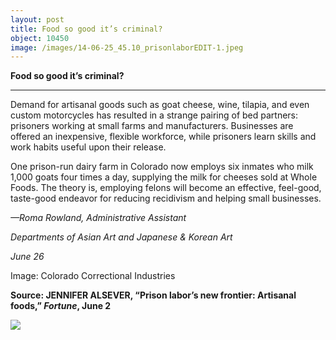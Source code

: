```yaml
---
layout: post
title: Food so good it’s criminal?
object: 10450
image: /images/14-06-25_45.10_prisonlaborEDIT-1.jpeg
---
```

**Food so good it’s criminal?**

****

Demand for artisanal goods such as goat cheese, wine, tilapia, and even custom motorcycles has resulted in a strange pairing of bed partners: prisoners working at small farms and manufacturers. Businesses are offered an inexpensive, flexible workforce, while prisoners learn skills and work habits useful upon their release. 

One prison-run dairy farm in Colorado now employs six inmates who milk 1,000 goats four times a day, supplying the milk for cheeses sold at Whole Foods. The theory is, employing felons will become an effective, feel-good, taste-good endeavor for reducing recidivism and helping small businesses.

*—Roma Rowland, Administrative Assistant*

*Departments of Asian Art and Japanese & Korean Art*

*June 26*

Image: Colorado Correctional Industries

**Source: JENNIFER ALSEVER, “Prison labor’s new frontier: Artisanal foods,” *Fortune*, June 2**

![]({{siteurl.base}}/images/14-06-25_45.10_prisonlaborEDIT-1.jpeg)
